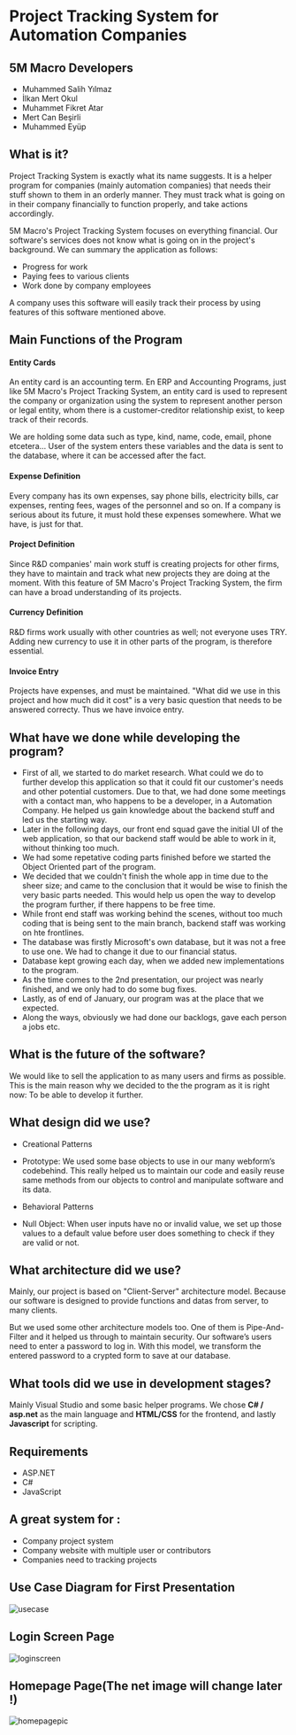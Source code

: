 # Project Tracking System for Automation Companies
## 5M Macro Developers

- Muhammed Salih Yılmaz
- İlkan Mert Okul
- Muhammet Fikret Atar
- Mert Can Beşirli
- Muhammed Eyüp

## What is it?

Project Tracking System is exactly what its name suggests. It is a helper program for companies (mainly automation companies) that needs their stuff shown to them in an orderly manner. They must track what is going on in their company financially to function properly, and take actions accordingly.

5M Macro's Project Tracking System focuses on everything financial. Our software's services does not know what is going on in the project's background. We can summary the application as follows:

- Progress for work
- Paying fees to various clients
- Work done by company employees

A company uses this software will easily track their process by using features of this software mentioned above.

## Main Functions of the Program

#### Entity Cards

An entity card is an accounting term. En ERP and Accounting Programs, just like 5M Macro's Project Tracking System, an entity card is used to represent the company or organization using the system to represent another person or legal entity, whom there is a customer-creditor relationship exist, to keep track of their records.

We are holding some data such as type, kind, name, code, email, phone etcetera... User of the system enters these variables and the data is sent to the database, where it can be accessed after the fact.

#### Expense Definition

Every company has its own expenses, say phone bills, electricity bills, car expenses, renting fees, wages of the personnel and so on. If a company is serious about its future, it must hold these expenses somewhere. What we have, is just for that.

#### Project Definition

Since R&D companies' main work stuff is creating projects for other firms, they have to maintain and track what new projects they are doing at the moment. With this feature of 5M Macro's Project Tracking System, the firm can have a broad understanding of its projects.

#### Currency Definition

R&D firms work usually with other countries as well; not everyone uses TRY. Adding new currency to use it in other parts of the program, is therefore essential.

#### Invoice Entry

Projects have expenses, and must be maintained. "What did we use in this project and how much did it cost" is a very basic question that needs to be answered correcty. Thus we have invoice entry.

## What have we done while developing the program?

- First of all, we started to do market research. What could we do to further develop this application so that it could fit our customer's needs and other potential customers. Due to that, we had done some meetings with a contact man, who happens to be a developer, in a Automation Company. He helped us gain knowledge about the backend stuff and led us the starting way.
- Later in the following days, our front end squad gave the initial UI of the web application, so that our backend staff would be able to work in it, without thinking too much.
- We had some repetative coding parts finished before we started the Object Oriented part of the program.
- We decided that we couldn't finish the whole app in time due to the sheer size; and came to the conclusion that it would be wise to finish the very basic parts needed. This would help us open the way to develop the program further, if there happens to be free time.
- While front end staff was working behind the scenes, without too much coding that is being sent to the main branch, backend staff was working on hte frontlines.
- The database was firstly Microsoft's own database, but it was not a free to use one. We had to change it due to our financial status.
- Database kept growing each day, when we added new implementations to the program.
- As the time comes to the 2nd presentation, our project was nearly finished, and we only had to do some bug fixes.
- Lastly, as of end of January, our program was at the place that we expected.
- Along the ways, obviously we had done our backlogs, gave each person a jobs etc.

## What is the future of the software?

We would like to sell the application to as many users and firms as possible. This is the main reason why we decided to the the program as it is right now: To be able to develop it further.

## What design did we use?

- Creational Patterns

 - Prototype: We used some base objects to use in our many webform’s codebehind. This really helped us to maintain our code and easily reuse same methods from our objects to control and manipulate software and its data.

- Behavioral Patterns
 
 - Null Object: When user inputs have no or invalid value, we set up those values to a default value before user does something to check if they are valid or not.

## What architecture did we use?

Mainly, our project is based on "Client-Server" architecture model. Because our software is designed to provide functions and datas from server, to many clients.

But we used some other architecture models too. One of them is Pipe-And-Filter and it helped us through to maintain security. Our software’s users need to enter a password to log in. With this model, we transform the entered password to a crypted form to save at our database.

## What tools did we use in development stages?

Mainly Visual Studio and some basic helper programs. We chose **C# / asp.net** as the main language and **HTML/CSS** for the frontend, and lastly **Javascript** for scripting.



 ## Requirements
 - ASP.NET
 - C#
 - JavaScript

 ## A great system for :
 - Company project system
 - Company website with multiple user or contributors
 - Companies need to tracking projects

 ## Use Case Diagram for First Presentation
 ![usecase](https://user-images.githubusercontent.com/43350594/101244626-b1ffb480-3718-11eb-8a59-98520c8562c4.png)
 
 ## Login Screen Page
 ![loginscreen](https://user-images.githubusercontent.com/43350594/101244874-00618300-371a-11eb-8d52-7957da811e0a.png)
 
 ## Homepage Page(The net image will change later !)
 ![homepagepic](https://user-images.githubusercontent.com/43350594/101244943-8aa9e700-371a-11eb-8f29-90de09ed0632.png)

 
